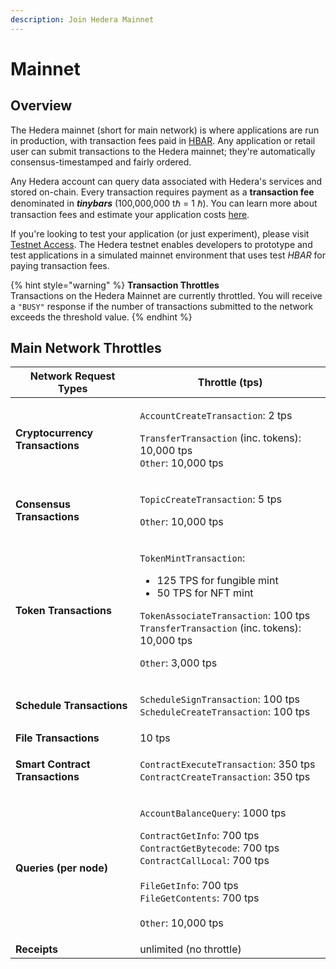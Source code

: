 ```yaml
---
description: Join Hedera Mainnet
---
```


# Mainnet

## Overview

The Hedera mainnet (short for main network) is where applications are run in production, with transaction fees paid in [HBAR](https://www.hedera.com/hbar). Any application or retail user can submit transactions to the Hedera mainnet; they're automatically consensus-timestamped and fairly ordered.&#x20;

Any Hedera account can query data associated with Hedera's services and stored on-chain. Every transaction requires payment as a **transaction fee** denominated in _**tinybars**_ (100,000,000 tℏ = 1 ℏ). You can learn more about transaction fees and estimate your application costs [here](https://www.hedera.com/fees).&#x20;

If you're looking to test your application (or just experiment), please visit [Testnet Access](../testnet/testnet-access.md). The Hedera testnet enables developers to prototype and test applications in a simulated mainnet environment that uses test _HBAR_ for paying transaction fees.

{% hint style="warning" %}
**Transaction Throttles**\
Transactions on the Hedera Mainnet are currently throttled. You will receive a `"BUSY"` response if the number of transactions submitted to the network exceeds the threshold value.
{% endhint %}

## Main Network Throttles

| Network Request Types           | Throttle (tps)                                                                                                                                                                                                                                                                                                       |
| ------------------------------- | -------------------------------------------------------------------------------------------------------------------------------------------------------------------------------------------------------------------------------------------------------------------------------------------------------------------- |
| **Cryptocurrency Transactions** | <p><code>AccountCreateTransaction</code>: 2 tps</p><p><code>TransferTransaction</code> (inc. tokens): 10,000 tps<br><code>Other</code>: 10,000 tps</p>                                                                                                                                                               |
| **Consensus Transactions**      | <p><code>TopicCreateTransaction</code>: 5 tps</p><p><code>Other</code>: 10,000 tps</p>                                                                                                                                                                                                                               |
| **Token Transactions**          | <p><code>TokenMintTransaction</code>:</p><ul><li>125 TPS for fungible mint</li><li>50 TPS for NFT mint</li></ul><p><code>TokenAssociateTransaction</code>: 100 tps<br><code>TransferTransaction</code> (inc. tokens): 10,000 tps</p><p><code>Other</code>: 3,000 tps</p>                                             |
| **Schedule Transactions**       | <p><code>ScheduleSignTransaction</code>: 100 tps<br><code>ScheduleCreateTransaction</code>: 100 tps</p>                                                                                                                                                                                                              |
| **File Transactions**           | 10 tps                                                                                                                                                                                                                                                                                                               |
| **Smart Contract Transactions** | <p><code>ContractExecuteTransaction</code>: 350 tps<br><code>ContractCreateTransaction</code>: 350 tps</p>                                                                                                                                                                                                           |
| **Queries (per node)**          | <p><code>AccountBalanceQuery</code>: 1000 tps</p><p></p><p><code>ContractGetInfo</code>: 700 tps<br><code>ContractGetBytecode</code>: 700 tps<br><code>ContractCallLocal</code>: 700 tps<br><br><code>FileGetInfo</code>: 700 tps<br><code>FileGetContents</code>: 700 tps<br><br><code>Other</code>: 10,000 tps</p> |
| **Receipts**                    | unlimited (no throttle)                                                                                                                                                                                                                                                                                              |
